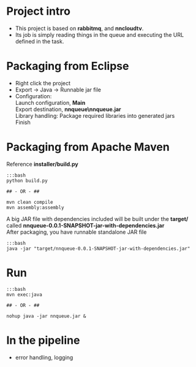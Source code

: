 Project intro
================================

-   This project is based on **rabbitmq**, and **nncloudtv**.
-   Its job is simply reading things in the queue and executing the URL defined in the task. 

Packaging from Eclipse
================================

-   Right click the project
-   Export -> Java -> Runnable jar file
-   Configuration:  
    Launch configuration, **Main**  
    Export destination, **nnqueue\nnqueue.jar**  
    Library handling: Package required libraries into generated jars  
    Finish

Packaging from Apache Maven
================================

Reference **installer/build.py**

    :::bash
    python build.py
    
    ## - OR - ##
    
    mvn clean compile
    mvn assembly:assembly  

A big JAR file with dependencies included will be built under the **target/** called **nnqueue-0.0.1-SNAPSHOT-jar-with-dependencies.jar**  
After packaging, you have runnable standalone JAR file

    :::bash
    java -jar "target/nnqueue-0.0.1-SNAPSHOT-jar-with-dependencies.jar"

Run
================================

    :::bash
    mvn exec:java
    
    ## - OR - ##
    
    nohup java -jar nnqueue.jar &

In the pipeline
================================

-   error handling, logging

